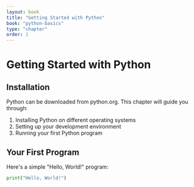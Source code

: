 ```yaml
---
layout: book
title: "Getting Started with Python"
book: "python-basics"
type: "chapter"
order: 1
---
```


# Getting Started with Python

## Installation

Python can be downloaded from python.org. This chapter will guide you through:
1. Installing Python on different operating systems
2. Setting up your development environment
3. Running your first Python program

## Your First Program

Here's a simple "Hello, World!" program:

```python
print("Hello, World!")
```
